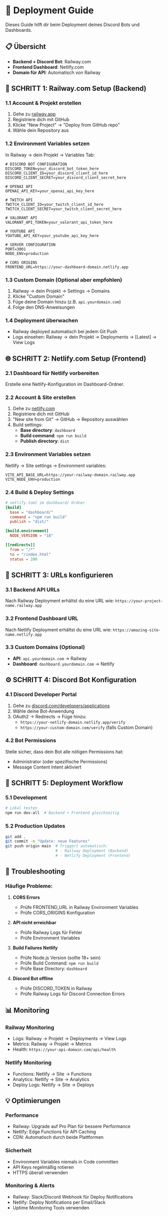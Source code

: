 # 🚀 Deployment Guide

Dieses Guide hilft dir beim Deployment deines Discord Bots und Dashboards.

## 📋 Übersicht

- **Backend + Discord Bot**: Railway.com
- **Frontend Dashboard**: Netlify.com
- **Domain für API**: Automatisch von Railway

## 🔧 **SCHRITT 1: Railway.com Setup (Backend)**

### 1.1 Account & Projekt erstellen
1. Gehe zu [railway.app](https://railway.app)
2. Registriere dich mit GitHub
3. Klicke "New Project" → "Deploy from GitHub repo"
4. Wähle dein Repository aus

### 1.2 Environment Variables setzen
In Railway → dein Projekt → Variables Tab:

```env
# DISCORD BOT CONFIGURATION
DISCORD_TOKEN=your_discord_bot_token_here
DISCORD_CLIENT_ID=your_discord_client_id_here
DISCORD_CLIENT_SECRET=your_discord_client_secret_here

# OPENAI API
OPENAI_API_KEY=your_openai_api_key_here

# TWITCH API
TWITCH_CLIENT_ID=your_twitch_client_id_here
TWITCH_CLIENT_SECRET=your_twitch_client_secret_here

# VALORANT API
VALORANT_API_TOKEN=your_valorant_api_token_here

# YOUTUBE API
YOUTUBE_API_KEY=your_youtube_api_key_here

# SERVER CONFIGURATION
PORT=3001
NODE_ENV=production

# CORS ORIGINS
FRONTEND_URL=https://your-dashboard-domain.netlify.app
```

### 1.3 Custom Domain (Optional aber empfohlen)
1. Railway → dein Projekt → Settings → Domains
2. Klicke "Custom Domain"
3. Füge deine Domain hinzu (z.B. `api.yourdomain.com`)
4. Folge den DNS-Anweisungen

### 1.4 Deployment überwachen
- Railway deployed automatisch bei jedem Git Push
- Logs einsehen: Railway → dein Projekt → Deployments → [Latest] → View Logs

## 🌐 **SCHRITT 2: Netlify.com Setup (Frontend)**

### 2.1 Dashboard für Netlify vorbereiten
Erstelle eine Netlify-Konfiguration im Dashboard-Ordner.

### 2.2 Account & Site erstellen
1. Gehe zu [netlify.com](https://netlify.com)
2. Registriere dich mit GitHub
3. "New site from Git" → GitHub → Repository auswählen
4. Build settings:
   - **Base directory**: `dashboard`
   - **Build command**: `npm run build`
   - **Publish directory**: `dist`

### 2.3 Environment Variables setzen
Netlify → Site settings → Environment variables:

```env
VITE_API_BASE_URL=https://your-railway-domain.railway.app
VITE_NODE_ENV=production
```

### 2.4 Build & Deploy Settings
```toml
# netlify.toml im dashboard/ Ordner
[build]
  base = "dashboard/"
  command = "npm run build"
  publish = "dist/"

[build.environment]
  NODE_VERSION = "18"

[[redirects]]
  from = "/*"
  to = "/index.html"
  status = 200
```

## 🔗 **SCHRITT 3: URLs konfigurieren**

### 3.1 Backend API URLs
Nach Railway Deployment erhältst du eine URL wie:
`https://your-project-name.railway.app`

### 3.2 Frontend Dashboard URL
Nach Netlify Deployment erhältst du eine URL wie:
`https://amazing-site-name.netlify.app`

### 3.3 Custom Domains (Optional)
- **API**: `api.yourdomain.com` → Railway
- **Dashboard**: `dashboard.yourdomain.com` → Netlify

## ⚙️ **SCHRITT 4: Discord Bot Konfiguration**

### 4.1 Discord Developer Portal
1. Gehe zu [discord.com/developers/applications](https://discord.com/developers/applications)
2. Wähle deine Bot-Anwendung
3. OAuth2 → Redirects → Füge hinzu:
   - `https://your-netlify-domain.netlify.app/verify`
   - `https://your-custom-domain.com/verify` (falls Custom Domain)

### 4.2 Bot Permissions
Stelle sicher, dass dein Bot alle nötigen Permissions hat:
- Administrator (oder spezifische Permissions)
- Message Content Intent aktiviert

## 🔄 **SCHRITT 5: Deployment Workflow**

### 5.1 Development
```bash
# Lokal testen
npm run dev-all  # Backend + Frontend gleichzeitig
```

### 5.2 Production Updates
```bash
git add .
git commit -m "Update: neue Features"
git push origin main  # Triggert automatisch:
                      # - Railway Deployment (Backend)
                      # - Netlify Deployment (Frontend)
```

## 🐛 **Troubleshooting**

### Häufige Probleme:

1. **CORS Errors**
   - Prüfe FRONTEND_URL in Railway Environment Variables
   - Prüfe CORS_ORIGINS Konfiguration

2. **API nicht erreichbar**
   - Prüfe Railway Logs für Fehler
   - Prüfe Environment Variables

3. **Build Failures Netlify**
   - Prüfe Node.js Version (sollte 18+ sein)
   - Prüfe Build Command: `npm run build`
   - Prüfe Base Directory: `dashboard`

4. **Discord Bot offline**
   - Prüfe DISCORD_TOKEN in Railway
   - Prüfe Railway Logs für Discord Connection Errors

## 📊 **Monitoring**

### Railway Monitoring
- Logs: Railway → Projekt → Deployments → View Logs
- Metrics: Railway → Projekt → Metrics
- Health: `https://your-api-domain.com/api/health`

### Netlify Monitoring
- Functions: Netlify → Site → Functions
- Analytics: Netlify → Site → Analytics
- Deploy Logs: Netlify → Site → Deploys

## 💡 **Optimierungen**

### Performance
- Railway: Upgrade auf Pro Plan für bessere Performance
- Netlify: Edge Functions für API Caching
- CDN: Automatisch durch beide Plattformen

### Sicherheit
- Environment Variables niemals in Code committen
- API Keys regelmäßig rotieren
- HTTPS überall verwenden

### Monitoring & Alerts
- Railway: Slack/Discord Webhook für Deploy Notifications
- Netlify: Deploy Notifications per Email/Slack
- Uptime Monitoring Tools verwenden 